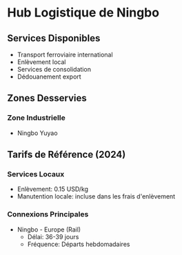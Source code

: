 # Hub Logistique de Ningbo

## Services Disponibles
- Transport ferroviaire international
- Enlèvement local
- Services de consolidation
- Dédouanement export

## Zones Desservies
### Zone Industrielle
- Ningbo Yuyao

## Tarifs de Référence (2024)
### Services Locaux
- Enlèvement: 0.15 USD/kg
- Manutention locale: incluse dans les frais d'enlèvement

### Connexions Principales
- Ningbo - Europe (Rail)
  * Délai: 36-39 jours
  * Fréquence: Départs hebdomadaires 